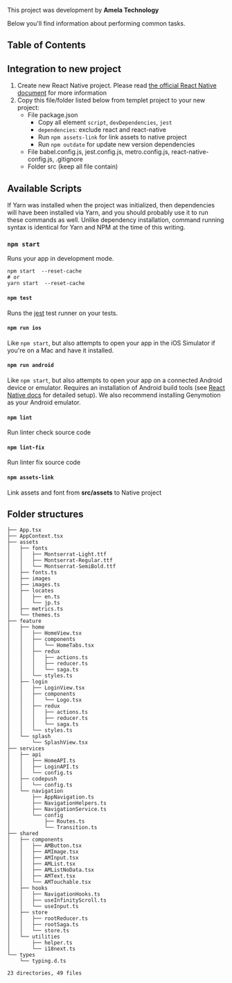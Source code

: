 This project was development by **Amela Technology**

Below you'll find information about performing common tasks.

## Table of Contents

## Integration to new project
1. Create new React Native project. Please read [the official React Native document](https://facebook.github.io/react-native/docs/getting-started) for more information
2. Copy this file/folder listed below from templet project to your new project:
   - File package.json
        - Copy all element `script`, `devDependencies`, `jest`
        - `dependencies`: exclude react and react-native
        - Run `npm assets-link`  for link assets to native project
        - Run `npm outdate` for update new version dependencies
   - File babel.config.js, jest.config.js, metro.config.js, react-native-config.js, .gitignore
   - Folder src (keep all file contain) 
## Available Scripts

If Yarn was installed when the project was initialized, then dependencies will have been installed via Yarn, and you should probably use it to run these commands as well. Unlike dependency installation, command running syntax is identical for Yarn and NPM at the time of this writing.

### `npm start`

Runs your app in development mode.

```
npm start  --reset-cache
# or
yarn start  --reset-cache
```

#### `npm test`

Runs the [jest](https://github.com/facebook/jest) test runner on your tests.

#### `npm run ios`

Like `npm start`, but also attempts to open your app in the iOS Simulator if you're on a Mac and have it installed.

#### `npm run android`

Like `npm start`, but also attempts to open your app on a connected Android device or emulator. Requires an installation of Android build tools (see [React Native docs](https://facebook.github.io/react-native/docs/getting-started.html) for detailed setup). We also recommend installing Genymotion as your Android emulator. 

#### `npm lint`
 Run linter check source code
 
#### `npm lint-fix`
 Run linter fix source code
 
#### `npm assets-link`
 Link assets and font from **src/assets** to Native project
## Folder structures
```
├── App.tsx
├── AppContext.tsx
├── assets
│   ├── fonts
│   │   ├── Montserrat-Light.ttf
│   │   ├── Montserrat-Regular.ttf
│   │   └── Montserrat-SemiBold.ttf
│   ├── fonts.ts
│   ├── images
│   ├── images.ts
│   ├── locates
│   │   ├── en.ts
│   │   └── jp.ts
│   ├── metrics.ts
│   └── themes.ts
├── feature
│   ├── home
│   │   ├── HomeView.tsx
│   │   ├── components
│   │   │   └── HomeTabs.tsx
│   │   ├── redux
│   │   │   ├── actions.ts
│   │   │   ├── reducer.ts
│   │   │   └── saga.ts
│   │   └── styles.ts
│   ├── login
│   │   ├── LoginView.tsx
│   │   ├── components
│   │   │   └── Logo.tsx
│   │   ├── redux
│   │   │   ├── actions.ts
│   │   │   ├── reducer.ts
│   │   │   └── saga.ts
│   │   └── styles.ts
│   └── splash
│       └── SplashView.tsx
├── services
│   ├── api
│   │   ├── HomeAPI.ts
│   │   ├── LoginAPI.ts
│   │   └── config.ts
│   ├── codepush
│   │   └── config.ts
│   └── navigation
│       ├── AppNavigation.ts
│       ├── NavigationHelpers.ts
│       ├── NavigationService.ts
│       └── config
│           ├── Routes.ts
│           └── Transition.ts
├── shared
│   ├── components
│   │   ├── AMButton.tsx
│   │   ├── AMImage.tsx
│   │   ├── AMInput.tsx
│   │   ├── AMList.tsx
│   │   ├── AMListNoData.tsx
│   │   ├── AMText.tsx
│   │   └── AMTouchable.tsx
│   ├── hooks
│   │   ├── NavigationHooks.ts
│   │   ├── useInfinityScroll.ts
│   │   └── useInput.ts
│   ├── store
│   │   ├── rootReducer.ts
│   │   ├── rootSaga.ts
│   │   └── store.ts
│   └── utilities
│       ├── helper.ts
│       └── i18next.ts
└── types
    └── typing.d.ts

23 directories, 49 files
```

